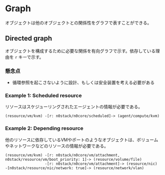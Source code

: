# Graph

オブジェクトは他のオブジェクトとの関係性をグラフで表すことができる。

## Directed graph

オブジェクトを構成するために必要な関係を有向グラフで示す。依存している理由を `r` キーで示す。

### 懸念点

- 循環参照を起こさないように設計、もしくは安全装置を考える必要がある

### Example 1: Scheduled resource

リソースはスケジューリングされたエージェントの情報が必要である。

```
(resource/vm/kvm) -[r: n0stack/n0core/scheduled]-> (agent/compute/kvm)
```

### Example 2: Depending resource

他のリソースに依存しているVMやポートのようなオブジェクトは、ボリュームやネットワークなどのリソースの情報が必要である。

```
(resource/vm/kvm) -[r: n0stack/n0core/vm/attachment, n0stack/resource/vm/boot_priority: 1]-> (resource/volume/file)
                  -[r: n0stack/n0core/vm/attachment]-> (resource/nic) -[n0stack/resource/nic/network: true]-> (resource/network/vlan)
```
